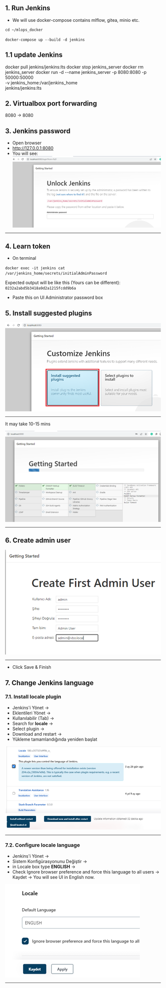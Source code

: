 


## 1. Run Jenkins
- We will use docker-compose contains mlflow, gitea, minio etc.

```commandline
cd ~/mlops_docker

docker-compose up --build -d jenkins
```
## 1.1 update Jenkins
docker pull jenkins/jenkins:lts
docker stop jenkins_server
docker rm jenkins_server
docker run -d --name jenkins_server -p 8080:8080 -p 50000:50000 \
-v jenkins_home:/var/jenkins_home \
jenkins/jenkins:lts

## 2. Virtualbox port forwarding
8080 -> 8080

## 3. Jenkins password 
- Open browser 
- http://127.0.0.1:8080
- You will see:
![](images/01_jenkins_initial_password.png)

---------------------------------------


## 4. Learn token
- On terminal

` docker exec -it jenkins cat /var/jenkins_home/secrets/initialAdminPassword `
 
Expected output will be like this (Yours can be different):   
` 0232a2abd5b3418a9d2a1215fcdd9b6a `

- Paste this on UI Administrator password box

## 5. Install suggested plugins

 
![](images/02_install_suggested_plugins.png)

----------------------------------

It may take 10-15 mins

![](images/03_progress_of_plugin_installation.png)

---------------------------

## 6. Create admin user
![](images/04_create_first-admin_user.png)

----------------------------

- Click Save & Finish

## 7. Change Jenkins language
### 7.1. Install locale plugin
- Jenkins'i Yönet -> 
- Eklentileri Yönet -> 
- Kullanılabilir (Tab) -> 
- Search for **locale** -> 
- Select plugin -> 
- Download and restart -> 
- Yükleme tamamlandığında yeniden başlat

![](images/05_install_locale_plugin.png)

---
### 7.2. Configure locale language
- Jenkins'i Yönet -> 
- Sistem Konfigürasyonunu Değiştir -> 
- in Locale box type **ENGLISH** -> 
- Check Ignore browser preference and force this language to all users -> Kaydet -> You will see UI in English now.

![](images/06_configure_locale_language.png)

---






